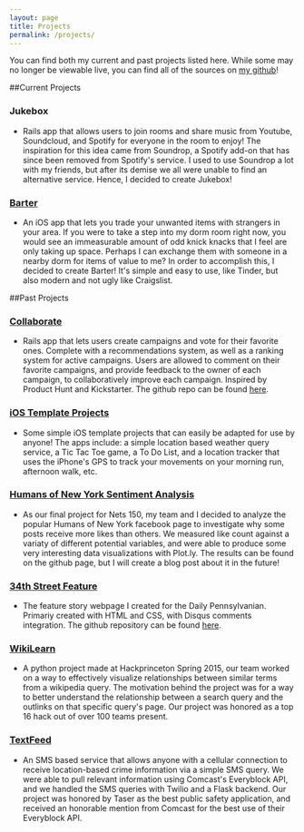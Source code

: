 ```yaml
---
layout: page
title: Projects
permalink: /projects/
---
```


You can find both my current and past projects listed here. While some may no longer be viewable live, you can find all of the sources on [my github](https://github.com/jgao1995)!

##Current Projects

### Jukebox
- Rails app that allows users to join rooms and share music from Youtube, Soundcloud, and Spotify for everyone in the room to enjoy! The inspiration for this idea came from Soundrop, a Spotify add-on that has since been removed from Spotify's service. I used to use Soundrop a lot with my friends, but after its demise we all were unable to find an alternative service. Hence, I decided to create Jukebox! 

### [Barter](https://github.com/jgao1995/Barter)
- An iOS app that lets you trade your unwanted items with strangers in your area. If you were to take a step into my dorm room right now, you would see an immeasurable amount of odd knick knacks that I feel are only taking up space. Perhaps I can exchange them with someone in a nearby dorm for items of value to me? In order to accomplish this, I decided to create Barter! It's simple and easy to use, like Tinder, but also modern and not ugly like Craigslist. 

##Past Projects

### [Collaborate](http://collaborate-io.herokuapp.com/) 
- Rails app that lets users create campaigns and vote for their favorite ones. Complete with a recommendations system, as well as a ranking system for active campaigns. Users are allowed to comment on their favorite campaigns, and provide feedback to the owner of each campaign, to collaboratively improve each campaign. Inspired by Product Hunt and Kickstarter. The github repo can be found [here](https://github.com/jgao1995/Collaborate).

### [iOS Template Projects](https://github.com/jgao1995/iOS-Template-Projects)
- Some simple iOS template projects that can easily be adapted for use by anyone! The apps include: a simple location based weather query service, a Tic Tac Toe game, a To Do List, and a location tracker that uses the iPhone's GPS to track your movements on your morning run, afternoon walk, etc.

### [Humans of New York Sentiment Analysis](https://github.com/jgao1995/HONY-Analysis)
- As our final project for Nets 150, my team and I decided to analyze the popular Humans of New York facebook page to investigate why some posts receive more likes than others. We measured like count against a variaty of different potential variables, and were able to produce some very interesting data visualizations with Plot.ly. The results can be found on the github page, but I will create a blog post about it in the future!

### [34th Street Feature](http://jgao1995.github.io/34thStreet/)
- The feature story webpage I created for the Daily Pennsylvanian. Primariy created with HTML and CSS, with Disqus comments integration. The github repository can be found [here](https://github.com/jgao1995/34thStreet/tree/gh-pages).

### [WikiLearn](https://github.com/ryin1/wikilearn)
- A python project made at Hackprinceton Spring 2015, our team worked on a way to effectively visualize relationships between similar terms from a wikipedia query. The motivation behind the project was for a way to better understand the relationship between a search query and the outlinks on that specific query's page. Our project was honored as a top 16 hack out of over 100 teams present.

### [TextFeed](https://github.com/jgao1995/TextFeed) 
- An SMS based service that allows anyone with a cellular connection to receive location-based crime information via a simple SMS query. We were able to pull relevant information using Comcast's Everyblock API, and we handled the SMS queries with Twilio and a Flask backend. Our project was honored by Taser as the best public safety application, and received an honorable mention from Comcast for the best use of their Everyblock API. 
